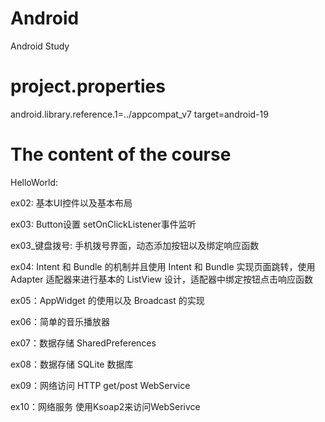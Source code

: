Android
=========
Android Study

project.properties
=========
android.library.reference.1=../appcompat_v7
target=android-19

The content of the course
=========

HelloWorld: 

ex02: 基本UI控件以及基本布局

ex03: Button设置 setOnClickListener事件监听

ex03_键盘拨号: 手机拨号界面，动态添加按钮以及绑定响应函数

ex04: Intent 和 Bundle 的机制并且使用 Intent 和 Bundle 实现页面跳转，使用 Adapter 适配器来进行基本的 ListView 设计，适配器中绑定按钮点击响应函数

ex05：AppWidget 的使用以及 Broadcast 的实现

ex06：简单的音乐播放器

ex07：数据存储 SharedPreferences

ex08：数据存储 SQLite 数据库

ex09：网络访问 HTTP	get/post WebService

ex10：网络服务 使用Ksoap2来访问WebSerivce
